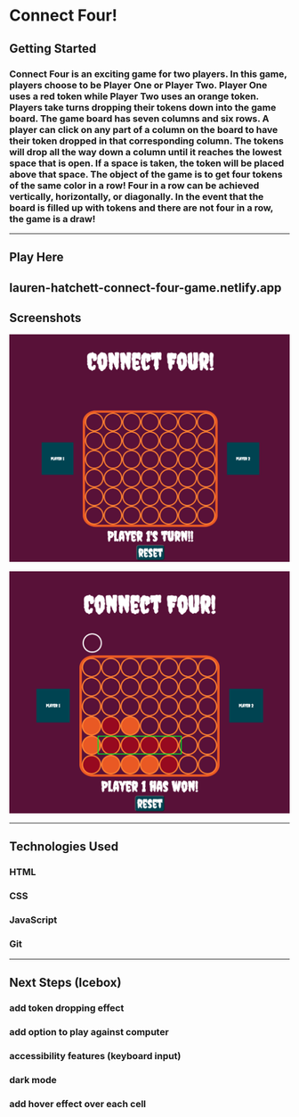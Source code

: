 # Connect Four!

## Getting Started

### Connect Four is an exciting game for two players. In this game, players choose to be Player One or Player Two. Player One uses a red token while Player Two uses an orange token. Players take turns dropping their tokens down into the game board. The game board has seven columns and six rows. A player can click on any part of a column on the board to have their token dropped in that corresponding column. The tokens will drop all the way down a column until it reaches the lowest space that is open. If a space is taken, the token will be placed above that space. The object of the game is to get four tokens of the same color in a row! Four in a row can be achieved vertically, horizontally, or diagonally. In the event that the board is filled up with tokens and there are not four in a row, the game is a draw!
---
## Play Here
lauren-hatchett-connect-four-game.netlify.app
---
## Screenshots

![Screenshot 1](assets/Connect%20Four%20Screenshot.png)

![Screenshot 2](assets/Connect%20Four%20Screenshot%202.png)


---
## Technologies Used

### HTML
### CSS
### JavaScript
### Git
---
## Next Steps (Icebox)

### add token dropping effect
### add option to play against computer
### accessibility features (keyboard input)
### dark mode
### add hover effect over each cell


